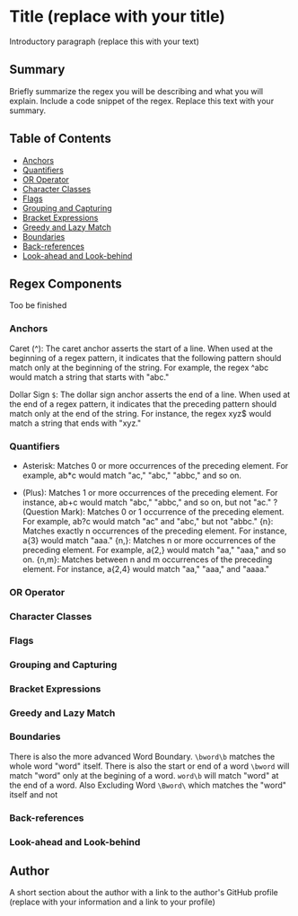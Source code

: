 # Title (replace with your title)

Introductory paragraph (replace this with your text)

## Summary

Briefly summarize the regex you will be describing and what you will explain. Include a code snippet of the regex. Replace this text with your summary.

## Table of Contents

- [Anchors](#anchors)
- [Quantifiers](#quantifiers)
- [OR Operator](#or-operator)
- [Character Classes](#character-classes)
- [Flags](#flags)
- [Grouping and Capturing](#grouping-and-capturing)
- [Bracket Expressions](#bracket-expressions)
- [Greedy and Lazy Match](#greedy-and-lazy-match)
- [Boundaries](#boundaries)
- [Back-references](#back-references)
- [Look-ahead and Look-behind](#look-ahead-and-look-behind)

## Regex Components
Too be finished


### Anchors

Caret (^): The caret anchor asserts the start of a line. When used at the beginning of a regex pattern, it indicates that the following pattern should match only at the beginning of the string. For example, the regex ^abc would match a string that starts with "abc."

Dollar Sign `$`: The dollar sign anchor asserts the end of a line. When used at the end of a regex pattern, it indicates that the preceding pattern should match only at the end of the string. For instance, the regex xyz$ would match a string that ends with "xyz."

### Quantifiers
* Asterisk: Matches 0 or more occurrences of the preceding element. For example, ab*c would match "ac," "abc," "abbc," and so on.
+ (Plus): Matches 1 or more occurrences of the preceding element. For instance, ab+c would match "abc," "abbc," and so on, but not "ac."
? (Question Mark): Matches 0 or 1 occurrence of the preceding element. For example, ab?c would match "ac" and "abc," but not "abbc."
{n}: Matches exactly n occurrences of the preceding element. For instance, a{3} would match "aaa."
{n,}: Matches n or more occurrences of the preceding element. For example, a{2,} would match "aa," "aaa," and so on.
{n,m}: Matches between n and m occurrences of the preceding element. For instance,
a{2,4} would match "aa," "aaa," and "aaaa."
### OR Operator

### Character Classes

### Flags

### Grouping and Capturing

### Bracket Expressions

### Greedy and Lazy Match

### Boundaries
There is also the more advanced Word Boundary. `\bword\b` matches the whole word "word" itself. There is also the start or end of a word `\bword` will match "word" only at the begining of a word. `word\b` will match "word" at the end of a word. Also Excluding Word `\Bword\` which matches the "word" itself and not 
### Back-references

### Look-ahead and Look-behind

## Author

A short section about the author with a link to the author's GitHub profile (replace with your information and a link to your profile)
